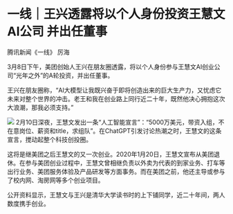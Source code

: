 # 一线｜王兴透露将以个人身份投资王慧文AI公司 并出任董事

腾讯新闻《一线》 厉海

3月8日下午，美团创始人王兴在朋友圈透露，将以个人身份参与王慧文AI创业公司“光年之外”的A轮投资，并出任董事。

王兴在朋友圈称，“AI大模型让我既兴奋于即将创造出来的巨大生产力，又忧虑它未来对整个世界的冲击。老王和我在创业路上同行近二十年，既然他决心拥抱这次大浪潮，那我必须支持。”

![](https://inews.gtimg.com/news_bt/O3Wz7nMJVTlEsB0GmLGJrE8aj7U9eO7W6iRj9XNPw5vN0AA/1000)
2月10日深夜，王慧文发出一条“人工智能宣言”：“5000万美元，带资入组，不在意岗位、薪资和title，求组队”。在ChatGPT引发讨论热潮之时，王慧文的这条宣言，搅动起整个科技创投圈。

这将是继美团之后王慧文的又一次创业。2020年1月20日，王慧文宣布从美团退休。在参与美团创业过程中，王慧文曾相继负责以外卖为代表的到家业务、打车等出行业务、美团服务体验及产品研发等方面事务。而在美团之前，他还主导或参与了校内网、淘房网等多个创业项目。

公开资料显示，王慧文与王兴是清华大学读书时的上下铺同学，近二十年间，两人数度携手创业。

